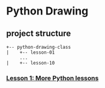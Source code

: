 # Python Drawing

## project structure
```
+-- python-drawing-class
|    +-- lesson-01
     ...
|    +-- lesson-10
```

### [Lesson 1: More Python lessons](./lesson/01.md)
